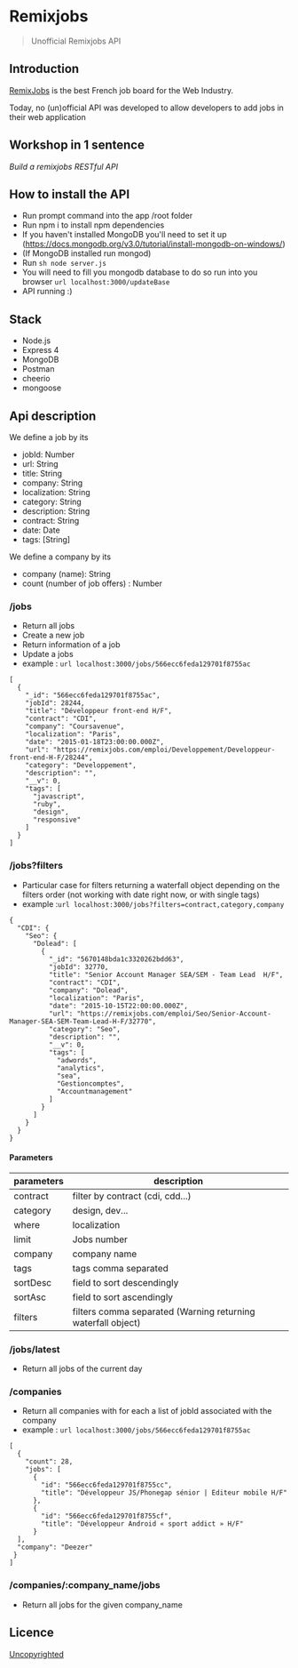 # Remixjobs

> Unofficial Remixjobs API

## Introduction

[RemixJobs](https://remixjobs.com/) is the best French job board for the Web Industry.

Today, no (un)official API was developed to allow developers to add jobs in their web application

## Workshop in 1 sentence

*Build a remixjobs RESTful API*

## How to install the API

* Run prompt command into the app /root folder
* Run npm i to install npm dependencies
* If you haven't installed MongoDB you'll need to set it up (https://docs.mongodb.org/v3.0/tutorial/install-mongodb-on-windows/)
* (If MongoDB installed run mongod)
* Run ```sh node server.js```
* You will need to fill you mongodb database to do so run into you browser ```url localhost:3000/updateBase```
* API running :)

## Stack

* Node.js
* Express 4
* MongoDB
* Postman
* cheerio
* mongoose

## Api description

We define a job by its

* jobId: Number
* url: String
* title: String
* company: String
* localization: String
* category: String
* description: String
* contract: String
* date: Date
* tags: [String]

We define a company by its

* company (name): String
* count (number of job offers) : Number

### /jobs

* Return all jobs
* Create a new job
* Return information of a job
* Update a jobs
* example : ```url localhost:3000/jobs/566ecc6feda129701f8755ac ```
```
[
  {
    "_id": "566ecc6feda129701f8755ac",
    "jobId": 28244,
    "title": "Développeur front-end H/F",
    "contract": "CDI",
    "company": "Coursavenue",
    "localization": "Paris",
    "date": "2015-01-18T23:00:00.000Z",
    "url": "https://remixjobs.com/emploi/Developpement/Developpeur-front-end-H-F/28244",
    "category": "Developpement",
    "description": "",
    "__v": 0,
    "tags": [
      "javascript",
      "ruby",
      "design",
      "responsive"
    ]
  }
]
```

### /jobs?filters

* Particular case for filters returning a waterfall object depending on the filters order (not working with date right now, or with single tags)
* example :```url localhost:3000/jobs?filters=contract,category,company```
```
{
  "CDI": {
    "Seo": {
      "Dolead": [
        {
          "_id": "5670148bda1c3320262bdd63",
          "jobId": 32770,
          "title": "Senior Account Manager SEA/SEM - Team Lead  H/F",
          "contract": "CDI",
          "company": "Dolead",
          "localization": "Paris",
          "date": "2015-10-15T22:00:00.000Z",
          "url": "https://remixjobs.com/emploi/Seo/Senior-Account-Manager-SEA-SEM-Team-Lead-H-F/32770",
          "category": "Seo",
          "description": "",
          "__v": 0,
          "tags": [
            "adwords",
            "analytics",
            "sea",
            "Gestioncomptes",
            "Accountmanagement"
          ]
        }
      ]
    }
  }
}  
```

#### Parameters

parameters | description
---------- | -----------
contract | filter by contract (cdi, cdd...)
category | design, dev...
where | localization
limit | Jobs number
company | company name
tags | tags comma separated
sortDesc | field to sort descendingly
sortAsc | field to sort ascendingly
filters | filters comma separated (Warning returning waterfall object)

### /jobs/latest

* Return all jobs of the current day

### /companies

* Return all companies with for each a list of jobId associated with the company
* example : ```url localhost:3000/jobs/566ecc6feda129701f8755ac ```
```
[
  {
    "count": 28,
    "jobs": [
      {
        "id": "566ecc6feda129701f8755cc",
        "title": "Développeur JS/Phonegap sénior | Editeur mobile H/F"
      },
      {
        "id": "566ecc6feda129701f8755cf",
        "title": "Développeur Android « sport addict » H/F"
      }
  ],
  "company": "Deezer"
 }
]
```

### /companies/:company_name/jobs

* Return all jobs for the given company_name

## Licence

[Uncopyrighted](http://zenhabits.net/uncopyright/)
